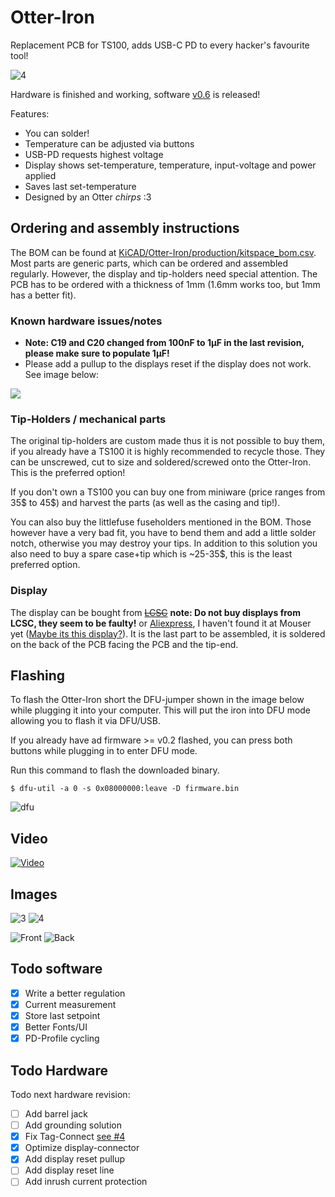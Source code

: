 # Otter-Iron

Replacement PCB for TS100, adds USB-C PD to every hacker's favourite tool!

![4](images/4.jpg)

Hardware is finished and working, software [v0.6](https://github.com/Jan--Henrik/Otter-Iron/releases) is released!

Features:
 - You can solder!
 - Temperature can be adjusted via buttons
 - USB-PD requests highest voltage
 - Display shows set-temperature, temperature, input-voltage and power applied
 - Saves last set-temperature
 - Designed by an Otter *chirps* :3

## Ordering and assembly instructions

The BOM can be found at [KiCAD/Otter-Iron/production/kitspace_bom.csv](./KiCAD/Otter-Iron/production/kitspace_bom.csv). Most parts are generic parts, which can be ordered and assembled regularly. However, the display and tip-holders need special attention. The PCB has to be ordered with a thickness of 1mm (1.6mm works too, but 1mm has a better fit).

### Known hardware issues/notes

 * **Note: C19 and C20 changed from 100nF to 1µF in the last revision, please make sure to populate 1µF!**
 * Please add a pullup to the displays reset if the display does not work. See image below:
 
 ![](images/pullup.png)

### Tip-Holders / mechanical parts

The original tip-holders are custom made thus it is not possible to buy them, if you already have a TS100 it is highly recommended to recycle those. They can be unscrewed, cut to size and soldered/screwed onto the Otter-Iron. This is the preferred option!

If you don't own a TS100 you can buy one from miniware (price ranges from 35$ to 45$) and harvest the parts (as well as the casing and tip!).

You can also buy the littlefuse fuseholders mentioned in the BOM. Those however have a very bad fit, you have to bend them and add a little solder notch, otherwise you may destroy your tips. In addition to this solution you also need to buy a spare case+tip which is ~25-35$, this is the least preferred option.

### Display

The display can be bought from ~~[LCSC](https://lcsc.com/product-detail/OLED-Displays-Modules_UG-Univision-Semicon-UG-9616TSWCG02_C88335.html)~~ **note: Do not buy displays from LCSC, they seem to be faulty!** or [Aliexpress](https://de.aliexpress.com/item/32808645444.html), I haven't found it at Mouser yet ([Maybe its this display?](https://www.mouser.de/ProductDetail/ELECTRONIC-ASSEMBLY/EA-W096016-XALW?qs=f9yNj16SXrJLTMk24BHqcA%3D%3D)). It is the last part to be assembled, it is soldered on the back of the PCB facing the PCB and the tip-end. 

## Flashing

To flash the Otter-Iron short the DFU-jumper shown in the image below while plugging it into your computer. This will put the iron into DFU mode allowing you to flash it via DFU/USB. 

If you already have ad firmware >= v0.2 flashed, you can press both buttons while plugging in to enter DFU mode.

Run this command to flash the downloaded binary.

    $ dfu-util -a 0 -s 0x08000000:leave -D firmware.bin

![dfu](images/dfu.png)

## Video

[![Video](images/thumb.jpg)](https://twitter.com/JanHenrikH/status/1208867279540232192)

## Images


![3](images/3.jpg)
![4](images/4.jpg)

![Front](images/front.png)
![Back](images/back.png)

## Todo software

 - [x] Write a better regulation
 - [x] Current measurement
 - [x] Store last setpoint
 - [x] Better Fonts/UI
 - [x] PD-Profile cycling
 
## Todo Hardware

Todo next hardware revision:
 - [ ] Add barrel jack
 - [ ] Add grounding solution
 - [x] Fix Tag-Connect [see #4](https://github.com/Jan--Henrik/Otter-Iron/issues/4)
 - [x] Optimize display-connector
 - [x] Add display reset pullup
 - [ ] Add display reset line
 - [ ] Add inrush current protection
